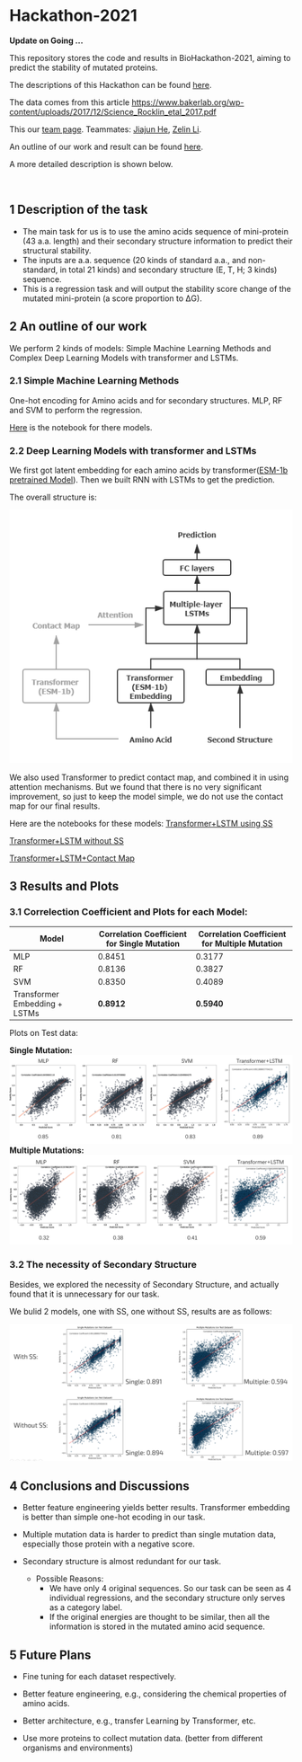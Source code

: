 # Hackathon-2021



**Update on Going ...**



This repository stores the code and results in BioHackathon-2021, aiming to predict the stability of mutated proteins.

The descriptions of this Hackathon can be found [here](https://biohackathon.biolib.com/event/2021-protein-edition).

The data comes from this article https://www.bakerlab.org/wp-content/uploads/2017/12/Science_Rocklin_etal_2017.pdf

This our [team page](https://biolib.com/SVM2/Spaghetti-Vector-Monster-2/). Teammates: [Jiajun He](https://github.com/hejj16), [Zelin Li](https://github.com/lzlniu).

An outline of our work and result can be found [here](https://github.com/hejj16/Hackathon-2021/blob/main/Presentation_Slide.pdf).

A more detailed description is shown below.

<br/>

## 1 Description of the task

- The main task for us is to use the amino acids sequence of mini-protein (43 a.a. length) and their secondary structure information to predict their structural stability.
- The inputs are a.a. sequence (20 kinds of standard a.a., and non-standard, in total 21 kinds) and secondary structure (E, T, H; 3 kinds) sequence.
- This is a regression task and will output the stability score change of the mutated mini-protein (a score proportion to ΔG).


## 2 An outline of our work

We perform 2 kinds of models: Simple Machine Learning Methods and Complex Deep Learning Models with transformer and LSTMs.

### 2.1 Simple Machine Learning Methods
One-hot encoding for Amino acids and for secondary structures. MLP, RF and SVM to perform the regression.

[Here](https://github.com/hejj16/Hackathon-2021/blob/main/Codes_and_Weights/Simple_Model_LZL.ipynb) is the notebook for there models.



### 2.2 Deep Learning Models with transformer and LSTMs
We first got latent embedding for each amino acids by transformer([ESM-1b pretrained Model](https://github.com/facebookresearch/esm)). Then we built RNN with LSTMs to get the prediction.

The overall structure is:


![image](https://github.com/hejj16/Hackathon-2021/blob/main/Plot/Model_Arch.png)


We also used Transformer to predict contact map, and combined it in using attention mechanisms. But we found that there is no very significant improvement, so just to keep the model simple, we do not use the contact map for our final results.

Here are the notebooks for these models:
[Transformer+LSTM using SS](https://github.com/hejj16/Hackathon-2021/blob/main/Codes_and_Weights/Train_Transformer_LSTM_with_SS_without_Contact_Map.ipynb)

[Transformer+LSTM without SS](https://github.com/hejj16/Hackathon-2021/blob/main/Codes_and_Weights/Train_Transformer_LSTM_without_SS_without_Contact_Map.ipynb)

[Transformer+LSTM+Contact Map](https://github.com/hejj16/Hackathon-2021/blob/main/Codes_and_Weights/Train_Transformer_LSTM_with_Contact_Map.ipynb)



## 3 Results and Plots

### 3.1 Correlection Coefficient and Plots for each Model:
|Model|Correlation Coefficient for Single Mutation|Correlation Coefficient for Multiple Mutation|
|---|---|---|
|MLP|0.8451|0.3177|
|RF|0.8136|0.3827|
|SVM|0.8350|0.4089|
|Transformer Embedding + LSTMs|**0.8912**|**0.5940**|

Plots on Test data:

**Single Mutation:**
![image](https://github.com/hejj16/Hackathon-2021/blob/main/Plot/Single.PNG)
**Multiple Mutations:**
![image](https://github.com/hejj16/Hackathon-2021/blob/main/Plot/Multiple.PNG)

### 3.2 The necessity of Secondary Structure
Besides, we explored the necessity of Secondary Structure, and actually found that it is unnecessary for our task. 

We bulid 2 models, one with SS, one without SS, results are as follows:

![image](https://github.com/hejj16/Hackathon-2021/blob/main/Plot/SS_without_SS.PNG)

## 4 Conclusions and Discussions
- Better feature engineering yields better results. Transformer embedding is better than simple one-hot ecoding in our task.

- Multiple mutation data is harder to predict than single mutation data, especially those protein with a negative score.

- Secondary structure is almost redundant for our task.
  - Possible Reasons:
    - We have only 4 original sequences. So our task can be seen as 4 individual regressions, and the secondary structure only serves as a category label.
    - If the original energies are thought to be similar, then all the information is stored in the mutated amino acid sequence.


## 5 Future Plans

- Fine tuning for each dataset respectively.

- Better feature engineering, e.g., considering the chemical properties of amino acids.

- Better architecture, e.g., transfer Learning by Transformer, etc.

- Use more proteins to collect mutation data. (better from different organisms and environments)


